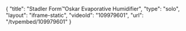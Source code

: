 {
    "title": "Stadler Form&trade;Oskar Evaporative Humidifier",
    "type": "solo",
    "layout": "iframe-static",
    "videoId": "109979601",
    "url": "\/tvpembed\/109979601"
}